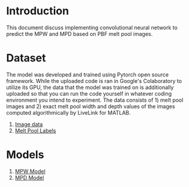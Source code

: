 # Introduction
This document discuss implementing convolutional neural network to predict the MPW and MPD based on PBF melt pool images.

# Dataset
The model was developed and trained using Pytorch open source framework. While the uploaded code is ran in Google's Colaboratory to utilize its GPU, the data that the model was trained on is additionally uploaded so that you can run the code yourself in whatever coding environment you intend to experiment. The data consists of 1) melt pool images and 2) exact melt pool width and depth values of the images computed algorithmically by LiveLink for MATLAB.
1) [Image data](https://drive.google.com/file/d/1vDWtT3mJHI0hRGruFP1zBzh1P9vbtCs9/view?usp=sharing)
2) [Melt Pool Labels](https://github.com/Shim-John/MPW_MPD_Image-Prediction/blob/9fdc99f0b689ed76aad6e6313be7ffbda695a6ae/Melt%20Pool%20Labels.zip)

# Models
1) [MPW Model](https://github.com/Shim-John/Meltpool_Image-Prediction/blob/d49a3088505207dbddd002db22664df4e0136b8c/K_Fold_MPW.ipynb)
2) [MPD Model](https://github.com/Shim-John/Meltpool_Image-Prediction/blob/e5614b9d0bf0e0edcf3ba9b4886350c4864a56af/K_Fold_MPD.ipynb)
